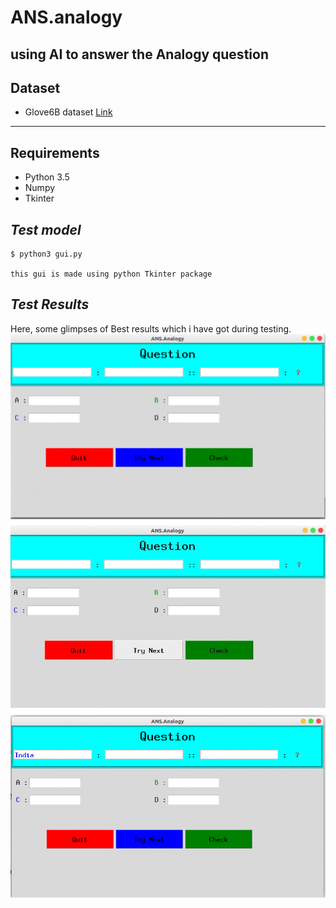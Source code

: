 # ANS.analogy
using AI to answer the Analogy question
----
## Dataset
* Glove6B dataset [Link](https://drive.google.com/open?id=1GI5sWeCxgJEgToeVmakL69oDlXowXGU4)
----
## Requirements
* Python 3.5
* Numpy
* Tkinter 

*Test model*
--------------------------
```
$ python3 gui.py

this gui is made using python Tkinter package 
```
*Test Results*
--------------
Here, some glimpses of Best results which i have got during testing.<br>
![alt text](https://github.com/udaram/ANS.analogy/blob/master/gif/1.gif)
![alt text](https://github.com/udaram/ANS.analogy/blob/master/gif/2.gif)
![alt text](https://github.com/udaram/ANS.analogy/blob/master/gif/3.gif)
